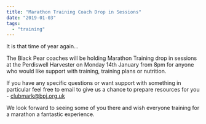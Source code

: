 ```yaml
---
title: "Marathon Training Coach Drop in Sessions"
date: "2019-01-03"
tags: 
  - "training"
---
```


It is that time of year again...

The Black Pear coaches will be holding Marathon Training drop in sessions at the Perdiswell Harvester on Monday 14th January from 8pm for anyone who would like support with training, training plans or nutrition.

If you have any specific questions or want support with something in particular feel free to email to give us a chance to prepare resources for you - clubmark@bpj.org.uk

We look forward to seeing some of you there and wish everyone training for a marathon a fantastic experience.
